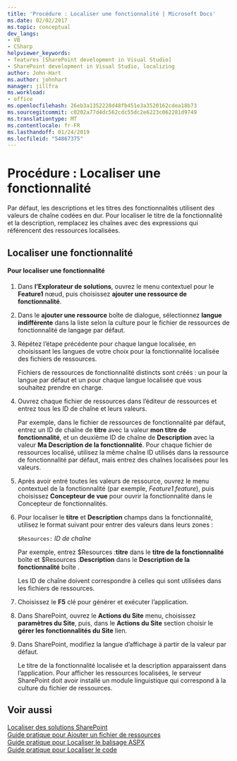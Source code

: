 ```yaml
---
title: 'Procédure : Localiser une fonctionnalité | Microsoft Docs'
ms.date: 02/02/2017
ms.topic: conceptual
dev_langs:
- VB
- CSharp
helpviewer_keywords:
- features [SharePoint development in Visual Studio]
- SharePoint development in Visual Studio, localizing
author: John-Hart
ms.author: johnhart
manager: jillfra
ms.workload:
- office
ms.openlocfilehash: 26eb3a1352228d48fb451e3a3520162cdea18b73
ms.sourcegitcommit: c0202a77d4dc562cdc55dc2e6223c062281d9749
ms.translationtype: MT
ms.contentlocale: fr-FR
ms.lasthandoff: 01/24/2019
ms.locfileid: "54867375"
---
```

# <a name="how-to-localize-a-feature"></a>Procédure : Localiser une fonctionnalité
  Par défaut, les descriptions et les titres des fonctionnalités utilisent des valeurs de chaîne codées en dur. Pour localiser le titre de la fonctionnalité et la description, remplacez les chaînes avec des expressions qui référencent des ressources localisées.  
  
## <a name="localize-a-feature"></a>Localiser une fonctionnalité  
  
#### <a name="to-localize-a-feature"></a>Pour localiser une fonctionnalité  
  
1.  Dans **l’Explorateur de solutions**, ouvrez le menu contextuel pour le **Feature1** nœud, puis choisissez **ajouter une ressource de fonctionnalité**.  
  
2.  Dans le **ajouter une ressource** boîte de dialogue, sélectionnez **langue indifférente** dans la liste selon la culture pour le fichier de ressources de fonctionnalité de langage par défaut.  
  
3.  Répétez l’étape précédente pour chaque langue localisée, en choisissant les langues de votre choix pour la fonctionnalité localisée des fichiers de ressources.  
  
     Fichiers de ressources de fonctionnalité distincts sont créés : un pour la langue par défaut et un pour chaque langue localisée que vous souhaitez prendre en charge.  
  
4.  Ouvrez chaque fichier de ressources dans l’éditeur de ressources et entrez tous les ID de chaîne et leurs valeurs.  
  
     Par exemple, dans le fichier de ressources de fonctionnalité par défaut, entrez un ID de chaîne de **titre** avec la valeur **mon titre de fonctionnalité**, et un deuxième ID de chaîne de **Description** avec la valeur **Ma Description de la fonctionnalité**. Pour chaque fichier de ressources localisé, utilisez la même chaîne ID utilisés dans la ressource de fonctionnalité par défaut, mais entrez des chaînes localisées pour les valeurs.  
  
5.  Après avoir entré toutes les valeurs de ressource, ouvrez le menu contextuel de la fonctionnalité (par exemple, *Feature1.feature*), puis choisissez **Concepteur de vue** pour ouvrir la fonctionnalité dans le Concepteur de fonctionnalités.  
  
6.  Pour localiser le **titre** et **Description** champs dans la fonctionnalité, utilisez le format suivant pour entrer des valeurs dans leurs zones :  
  
     `$Resources:` *ID de chaîne*  
  
     Par exemple, entrez $Resources :**titre** dans le **titre de la fonctionnalité** boîte et $Resources :**Description** dans le **Description de la fonctionnalité** boîte .  
  
     Les ID de chaîne doivent correspondre à celles qui sont utilisées dans les fichiers de ressources.  
  
7.  Choisissez le **F5** clé pour générer et exécuter l’application.  
  
8.  Dans SharePoint, ouvrez le **Actions du Site** menu, choisissez **paramètres du Site**, puis, dans le **Actions du Site** section choisir le **gérer les fonctionnalités du Site** lien.  
  
9. Dans SharePoint, modifiez la langue d’affichage à partir de la valeur par défaut.  
  
     Le titre de la fonctionnalité localisée et la description apparaissent dans l’application. Pour afficher les ressources localisées, le serveur SharePoint doit avoir installé un module linguistique qui correspond à la culture du fichier de ressources.  
  
## <a name="see-also"></a>Voir aussi
 [Localiser des solutions SharePoint](../sharepoint/localizing-sharepoint-solutions.md)   
 [Guide pratique pour Ajouter un fichier de ressources](../sharepoint/how-to-add-a-resource-file.md)   
 [Guide pratique pour Localiser le balisage ASPX](../sharepoint/how-to-localize-aspx-markup.md)   
 [Guide pratique pour Localiser le code](../sharepoint/how-to-localize-code.md)  
